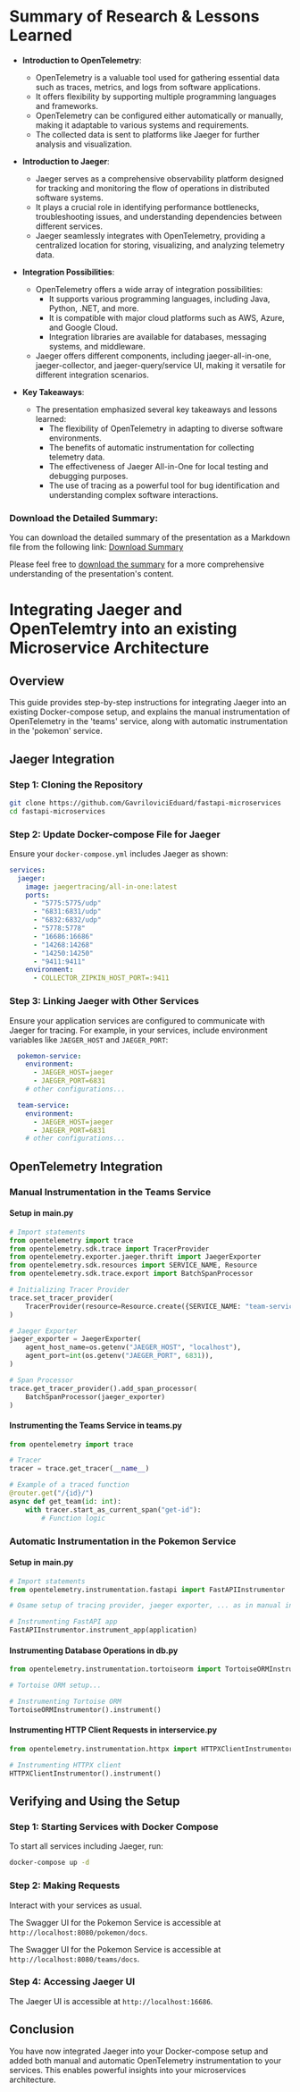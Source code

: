 

# Summary of Research & Lessons Learned

- **Introduction to OpenTelemetry**:
  - OpenTelemetry is a valuable tool used for gathering essential data such as traces, metrics, and logs from software applications.
  - It offers flexibility by supporting multiple programming languages and frameworks.
  - OpenTelemetry can be configured either automatically or manually, making it adaptable to various systems and requirements.
  - The collected data is sent to platforms like Jaeger for further analysis and visualization.

- **Introduction to Jaeger**:
  - Jaeger serves as a comprehensive observability platform designed for tracking and monitoring the flow of operations in distributed software systems.
  - It plays a crucial role in identifying performance bottlenecks, troubleshooting issues, and understanding dependencies between different services.
  - Jaeger seamlessly integrates with OpenTelemetry, providing a centralized location for storing, visualizing, and analyzing telemetry data.

- **Integration Possibilities**:
  - OpenTelemetry offers a wide array of integration possibilities:
    - It supports various programming languages, including Java, Python, .NET, and more.
    - It is compatible with major cloud platforms such as AWS, Azure, and Google Cloud.
    - Integration libraries are available for databases, messaging systems, and middleware.
  - Jaeger offers different components, including jaeger-all-in-one, jaeger-collector, and jaeger-query/service UI, making it versatile for different integration scenarios.

- **Key Takeaways**:
  - The presentation emphasized several key takeaways and lessons learned:
    - The flexibility of OpenTelemetry in adapting to diverse software environments.
    - The benefits of automatic instrumentation for collecting telemetry data.
    - The effectiveness of Jaeger All-in-One for local testing and debugging purposes.
    - The use of tracing as a powerful tool for bug identification and understanding complex software interactions.

### Download the Detailed Summary:
You can download the detailed summary of the presentation as a Markdown file from the following link: [Download Summary](sandbox:/mnt/data/detailed_summary.md)

Please feel free to [download the summary](sandbox:/mnt/data/detailed_summary.md) for a more comprehensive understanding of the presentation's content.



# Integrating Jaeger  and OpenTelemtry into an existing Microservice Architecture

## Overview
This guide provides step-by-step instructions for integrating Jaeger into an existing Docker-compose setup, and explains the manual instrumentation of OpenTelemetry in the 'teams' service, along with automatic instrumentation in the 'pokemon' service.


## Jaeger Integration

### Step 1: Cloning the Repository
```bash
git clone https://github.com/GavriloviciEduard/fastapi-microservices
cd fastapi-microservices
```

### Step 2: Update Docker-compose File for Jaeger
Ensure your `docker-compose.yml` includes Jaeger as shown:

```yaml
services:
  jaeger:
    image: jaegertracing/all-in-one:latest
    ports:
      - "5775:5775/udp"
      - "6831:6831/udp"
      - "6832:6832/udp"
      - "5778:5778"
      - "16686:16686"
      - "14268:14268"
      - "14250:14250"
      - "9411:9411"
    environment:
      - COLLECTOR_ZIPKIN_HOST_PORT=:9411
```

### Step 3: Linking Jaeger with Other Services
Ensure your application services are configured to communicate with Jaeger for tracing. For example, in your services, include environment variables like `JAEGER_HOST` and `JAEGER_PORT`:

```yaml
  pokemon-service:
    environment:
      - JAEGER_HOST=jaeger
      - JAEGER_PORT=6831
    # other configurations...

  team-service:
    environment:
      - JAEGER_HOST=jaeger
      - JAEGER_PORT=6831
    # other configurations...
```


## OpenTelemetry Integration

### Manual Instrumentation in the Teams Service

#### Setup in main.py
```python
# Import statements
from opentelemetry import trace
from opentelemetry.sdk.trace import TracerProvider
from opentelemetry.exporter.jaeger.thrift import JaegerExporter
from opentelemetry.sdk.resources import SERVICE_NAME, Resource
from opentelemetry.sdk.trace.export import BatchSpanProcessor

# Initializing Tracer Provider
trace.set_tracer_provider(
    TracerProvider(resource=Resource.create({SERVICE_NAME: "team-service"}))
)

# Jaeger Exporter
jaeger_exporter = JaegerExporter(
    agent_host_name=os.getenv("JAEGER_HOST", "localhost"),
    agent_port=int(os.getenv("JAEGER_PORT", 6831)),
)

# Span Processor
trace.get_tracer_provider().add_span_processor(
    BatchSpanProcessor(jaeger_exporter)
)
```

#### Instrumenting the Teams Service in teams.py
```python
from opentelemetry import trace

# Tracer
tracer = trace.get_tracer(__name__)

# Example of a traced function
@router.get("/{id}/")
async def get_team(id: int):
    with tracer.start_as_current_span("get-id"):
        # Function logic
```

### Automatic Instrumentation in the Pokemon Service

#### Setup in main.py
```python
# Import statements
from opentelemetry.instrumentation.fastapi import FastAPIInstrumentor

# Osame setup of tracing provider, jaeger exporter, ... as in manual instrumentation

# Instrumenting FastAPI app
FastAPIInstrumentor.instrument_app(application)
```

#### Instrumenting Database Operations in db.py
```python
from opentelemetry.instrumentation.tortoiseorm import TortoiseORMInstrumentor

# Tortoise ORM setup...

# Instrumenting Tortoise ORM
TortoiseORMInstrumentor().instrument()
```

#### Instrumenting HTTP Client Requests in interservice.py
```python
from opentelemetry.instrumentation.httpx import HTTPXClientInstrumentor

# Instrumenting HTTPX client
HTTPXClientInstrumentor().instrument()
```

## Verifying and Using the Setup



### Step 1: Starting Services with Docker Compose
To start all services including Jaeger, run:
```bash
docker-compose up -d
```
### Step 2: Making Requests
Interact with your services as usual. 

The Swagger UI for the Pokemon Service is accessible at `http://localhost:8080/pokemon/docs`.

The Swagger UI for the Pokemon Service is accessible at `http://localhost:8080/teams/docs`.


### Step 4: Accessing Jaeger UI
The Jaeger UI is accessible at `http://localhost:16686`.


## Conclusion
You have now integrated Jaeger into your Docker-compose setup and added both manual and automatic OpenTelemetry instrumentation to your services. This enables powerful insights into your microservices architecture.
